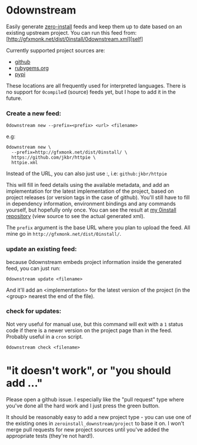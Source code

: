 # 0downstream

Easily generate [zero-install][] feeds and keep them up to date based on an
existing upstream project. You can run this feed from:
[http://gfxmonk.net/dist/0install/0downstream.xml][self]

Currently supported project sources are:

 - [github][]
 - [rubygems.org][]
 - [pypi][]

These locations are all frequently used for interpreted languages. There is no
support for `0compile`d (source) feeds yet, but I hope to add it in the future.


### Create a new feed:

    0downstream new --prefix=<prefix> <url> <filename>

e.g:

    0downstream new \
      --prefix=http://gfxmonk.net/dist/0install/ \
      https://github.com/jkbr/httpie \
      httpie.xml

Instead of the URL, you can also just use <type>:<id>, i.e: `github:jkbr/httpie`

This will fill in feed details using the available metadata, and add an
implementation for the latest implementation of the project, based on
project releases (or version tags in the case of github). You'll still
have to fill in dependency information, environment bindings and any
commands yourself, but hopefully only once. You can see the result at
[my 0install repository](http://gfxmonk.net/dist/0install/httpie.xml)
(view source to see the actual generated xml).

The `prefix` argument is the base URL where you plan to upload the feed. All mine
go in `http://gfxmonk.net/dist/0install/`.

### update an existing feed:

because 0downstream embeds project information inside the generated feed, you
can just run:

    0downstream update <filename>

And it'll add an &lt;implementation&gt; for the latest version of the project
(in the &lt;group&gt; nearest the end of the file).

### check for updates:

Not very useful for manual use, but this command will exit with a `1` status
code if there is a newer version on the project page than in the feed. Probably
useful in a `cron` script.

    0downstream check <filename>

# "it doesn't work", or "you should add ..."

Please open a github issue. I especially like the "pull request" type where
you've done all the hard work and I just press the green button.

It should be reasonably easy to add a new project type - you can use one of the
existing ones in `zeroinstall_downstream/project` to base it on. I won't merge
pull requests for new project sources until you've added the appropriate tests
(they're not hard!).

[zero-install]:   http://0install.net/
[github]:         https://github.com/
[rubygems.org]:   https://rubygems.org/
[pypi]:           https://pypi.python.org/pypi/
[self]:           http://gfxmonk.net/dist/0install/0downstream.xml
